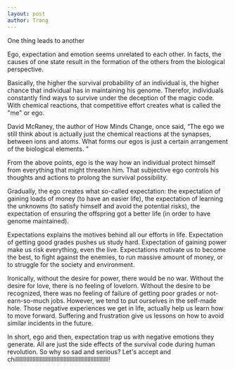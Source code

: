 ```yaml
---
layout: post
author: Trang
---
```

One thing leads to another

Ego, expectation and emotion seems unrelated to each other. In facts, the causes of one state result in the formation of the others from the biological perspective.

Basically, the higher the survival probability of an individual is, the higher chance that individual has in maintaining his genome. Therefor, individuals constantly find ways to survive under the deception of the magic code. With chemical reactions, that competitive effort creates what is called the "me" or ego.

David McRaney, the author of How Minds Change, once said, “The ego we still think about is actually just the chemical reactions at the synapses, between ions and atoms. What forms our egos is just a certain arrangement of the biological elements. ”

From the above points, ego is the way how an individual protect himself from everything that might threaten him. That subjective ego controls his thoughts and actions to prolong the survival possibility.

Gradually, the ego creates what so-called expectation: the expectation of gaining loads of money (to have an easier life), the expectation of learning the unknowns (to satisfy himself and avoid the potential risks), the expectation of ensuring the offspring got a better life (in order to have genome maintained).

Expectations explains the motives behind all our efforts in life. Expectation of getting good grades pushes us study hard. Expectation of gaining power make us risk everything, even the live. Expectations motivate us to become the best, to fight against the enemies, to run massive amount of money, or to struggle for the society and environment.

Ironically, without the desire for power, there would be no war. Without the desire for love, there is no feeling of lovelorn. Without the desire to be recognized, there was no feeling of failure of getting poor grades or not-earn-so-much jobs. However, we tend to put ourselves in the self-made hole. Those negative experiences we get in life, actually help us learn how to move forward. Suffering and frustration give us lessons on how to avoid similar incidents in the future.

In short, ego and then, expectation trap us with negative emotions they generate. All are just the side effects of the survival code during human revolution. So why so sad and serious? Let's accept and chillllllllllllllllllllllllllllllllllllllllllllllllllllllllllllll!
